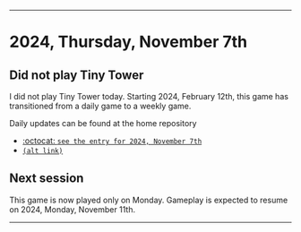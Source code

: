
***

# 2024, Thursday, November 7th

## Did not play Tiny Tower

<!-- TODO: For each weekly entry, make sure the date is correct. The day of the week should be modified in 4 places !-->

I did not play Tiny Tower today. Starting 2024, February 12th, this game has transitioned from a daily game to a weekly game.

Daily updates can be found at the home repository

- [:octocat: `see the entry for 2024, November 7th`](https://github.com/seanpm2001/SeansLifeArchive_Images_TinyTower/tree/master/tiny%20tower/2024/11_November/07/) 
- [`(alt link)`](/tiny%20tower/2024/11_November/07/)

## Next session

This game is now played only on Monday. Gameplay is expected to resume on 2024, Monday, November 11th.

***
